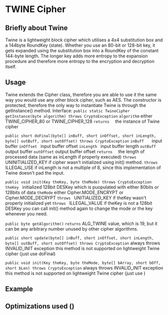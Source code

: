 # TWINE Cipher

## Briefly about Twine
Twine is a lightweight block cipher which utilises a 4x4 substitution box and a 144byte RoundKey (state). Whether you use an 80-bit or 128-bit key, it gets expanded using the substitution box into a RoundKey of the constant 144-byte length. The longer key adds more entropy to the expansion procedure and therefore more entropy to the encryption and decryption itself.

## Usage
Twine extends the Cipher class, therefore you are able to use it the same way you would use any other block cipher, such as AES.
The constructor is protected, therefore the only way to instantiate Twine is through the getInstance() method.
Interface:
```public static TwineCipher getInstance(byte algorithm) throws CryptoException```
`algorithm` either TWINE_CIPHER_80 or TWINE_CIPHER_128
`returns  ` the instance of Twine cipher

```public short doFinal(byte[] inBuff, short inOffset, short inLength, byte[] outBuff, short outOffset) throws CryptoException```
`inBuff   ` input buffer
`inOffset ` input buffer offset
`inLength ` input buffer length
`outBuff  ` output buffer
`outOffset` output buffer offset
`returns  ` the length of processed data (same as inLength if properly executed)
`throws   ` UNINITIALIZED_KEY if cipher wasn't initialized using init() method.
`throws   ` ILLEGAL_USE if inLength is not a multiple of 8, since this implementation of Twine doesn't pad the input.

```public void init(Key theKey, byte theMode) throws CryptoException```
`theKey ` initialized 128bit DESKey which is puopulated with either 80bits or 128bits of data
`theMode` either Cipher.MODE_ENCRYPT or Cipher.MODE_DECRYPT
`throws ` UNITIALIZED_KEY if theKey wasn't properly initialized yet
`throws ` ILLEGAL_VALUE if theKey is not a 128bit DESKey
you can call init() method again to change the mode or the key whenever you need.

```public byte getAlgorithm()```
`returns` ALG_TWINE value, which is 19, but it can be any arbitrary number unused by other cipher algorithms.

```public short update(byte[] inBuff, short inOffset, short inLength, byte[] outBuff, short outOffset) throws CryptoException```
always throws INVALID_INIT exception
this method is not supported on lightweight Twine cipher (just use doFinal)

```public void init(Key theKey, byte theMode, byte[] bArray, short bOff, short bLen) throws CryptoException```
always throws INVALID_INIT exception
this method is not supported on lightweight Twine cipher (just use )

## Example

## Optimizations used ()
